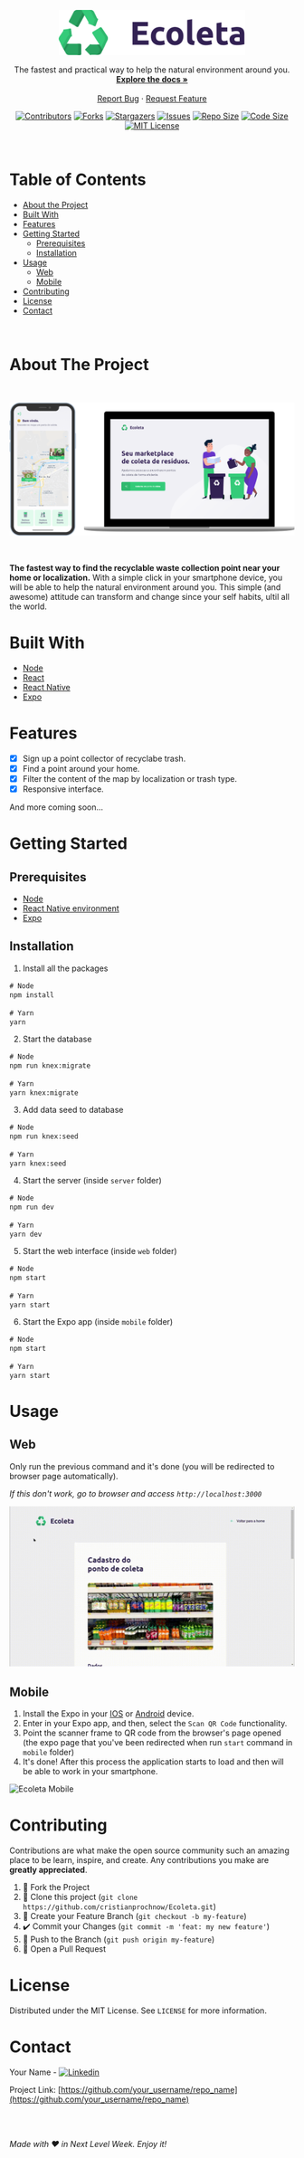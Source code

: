 <p align="center">
  <a href="https://github.com/cristianprochnow/Ecoleta">
    <img src="./.github/ecoleta.svg" alt="Ecoleta" height="80">
  </a>

  <p align="center">
    The fastest and practical way to help the natural environment around you.
    <br />
    <a href="https://github.com/cristianprochnow/Ecoleta"><strong>Explore the docs »</strong></a>
    <br />
    <br />
    <a href="https://github.com/cristianprochnow/Ecoleta/issues">Report Bug</a>
    ·
    <a href="https://github.com/cristianprochnow/Ecoleta/issues">Request Feature</a>
  </p>
</p>
<div align="center">

  [![Contributors][contributors-shield]][contributors-url]
  [![Forks][forks-shield]][forks-url]
  [![Stargazers][stars-shield]][stars-url]
  [![Issues][issues-shield]][issues-url]
  [![Repo Size][repo-size-shield]][repo-size-url]
  [![Code Size][code-size-shield]][code-size-url]
  [![MIT License][license-shield]][license-url]

</div>
<br />

<h1>Table of Contents</h1>

* [About the Project](#about-the-project)
* [Built With](#built-with)
* [Features](#features)
* [Getting Started](#getting-started)
  * [Prerequisites](#prerequisites)
  * [Installation](#installation)
* [Usage](#usage)
  * [Web](#web-usage)
  * [Mobile](#mobile-usage)
* [Contributing](#contributing)
* [License](#license)
* [Contact](#contact)

<br />

<h1 id="about-the-project">About The Project</h1>

<br />

<div align="center">

  [![Product Name Screen Shot][product-screenshot]](./.github/ecoleta.png)

</div>

<br />

**The fastest way to find the recyclable waste collection point near your home or localization.** With a simple click in your smartphone device, you will be able to help the natural environment around you. This simple (and awesome) attitude can transform and change since your self habits, ultil all the world.

<h1 id="built-with">Built With</h1>

* [Node](https://github.com/nodejs/node)
* [React](https://github.com/facebook/react)
* [React Native](https://github.com/facebook/react-native)
* [Expo](https://github.com/expo/expo)


<h1 id="features">Features</h1>

- [x] Sign up a point collector of recyclabe trash.
- [x] Find a point around your home.
- [x] Filter the content of the map by localization or trash type.
- [x] Responsive interface.

And more coming soon...


<h1 id="getting-started">Getting Started</h1>

<h2 id="prerequisites">Prerequisites</h2>

- [Node](https://nodejs.org/en/download/)
- [React Native environment](https://reactnative.dev/docs/environment-setup)
- [Expo](https://docs.expo.io/)

<h2 id="installation">Installation</h2>

1. Install all the packages
```shell
# Node
npm install

# Yarn
yarn
```

2. Start the database
```shell
# Node
npm run knex:migrate

# Yarn
yarn knex:migrate
```

3. Add data seed to database
```shell
# Node
npm run knex:seed

# Yarn
yarn knex:seed
```

4. Start the server (inside `server` folder)
```shell
# Node
npm run dev

# Yarn
yarn dev
```

5. Start the web interface (inside `web` folder)
```shell
# Node
npm start

# Yarn
yarn start
```

6. Start the Expo app (inside `mobile` folder)
```shell
# Node
npm start

# Yarn
yarn start
```


<h1 id="usage">Usage</h1>

<h2 id="web-usage">Web</h2>

Only run the previous command and it's done (you will be redirected to browser page automatically).

_If this don't work, go to browser and access `http://localhost:3000`_

<img src="./.github/ecoleta-demo.gif" alt="Ecoleta Web" />

<h2 id="mobile-usage">Mobile</h2>

1. Install the Expo in your [IOS](https://apps.apple.com/br/app/expo-client/id982107779) or [Android](https://play.google.com/store/apps/details?id=host.exp.exponent&hl=en) device.
2. Enter in your Expo app, and then, select the `Scan QR Code` functionality.
3. Point the scanner frame to QR code from the browser's page opened (the expo page that you've been redirected when run `start` command in `mobile` folder)
4. It's done! After this process the application starts to load and then will be able to work in your smartphone.

<img src="./.github/ecoleta-demo-mobile.gif" alt="Ecoleta Mobile" />

<br />

<h1 id="contributing">Contributing</h1>

Contributions are what make the open source community such an amazing place to be learn, inspire, and create. Any contributions you make are **greatly appreciated**.

1. 🍴 Fork the Project
2. 👯 Clone this project (`git clone https://github.com/cristianprochnow/Ecoleta.git`)
3. 🔀 Create your Feature Branch (`git checkout -b my-feature`)
4. ✔️ Commit your Changes (`git commit -m 'feat: my new feature'`)
5. 📌 Push to the Branch (`git push origin my-feature`)
6. 🔁 Open a Pull Request


<h1 id="license">License</h1>

Distributed under the MIT License. See `LICENSE` for more information.


<h1 id="contact">Contact</h1>

Your Name - [![Linkedin][linkedin-shield]][linkedin-url]

Project Link: [https://github.com/your_username/repo_name](https://github.com/your_username/repo_name)

<br />
<br />

_Made with &hearts; in Next Level Week. Enjoy it!_

<br />

[contributors-shield]: https://img.shields.io/github/contributors/cristianprochnow/Ecoleta.svg?style=flat
[contributors-url]: https://github.com/cristianprochnow/Ecoleta/graphs/contributors
[forks-shield]: https://img.shields.io/github/forks/cristianprochnow/Ecoleta.svg?style=flat
[forks-url]: https://github.com/cristianprochnow/Ecoleta/network/members
[stars-shield]: https://img.shields.io/github/stars/cristianprochnow/Ecoleta.svg?style=flat
[stars-url]: https://github.com/cristianprochnow/Ecoleta/stargazers
[issues-shield]: https://img.shields.io/github/issues/cristianprochnow/Ecoleta.svg?style=flat
[issues-url]: https://github.com/cristianprochnow/Ecoleta/issues
[license-shield]: https://img.shields.io/github/license/cristianprochnow/Ecoleta.svg?style=flat
[license-url]: https://github.com/cristianprochnow/Ecoleta/blob/master/LICENSE.txt
[repo-size-shield]: https://img.shields.io/github/repo-size/cristianprochnow/Ecoleta.svg?style=flat
[repo-size-url]: https://github.com/cristianprochnow/Ecoleta
[code-size-shield]: https://img.shields.io/github/languages/code-size/cristianprochnow/Ecoleta
[code-size-url]: https://github.com/cristianprochnow/Ecoleta
[linkedin-shield]: https://img.shields.io/badge/-LinkedIn-black.svg?style=flat&logo=linkedin&colorB=0077b4
[linkedin-url]: https://www.linkedin.com/in/cristianprochnow
[product-screenshot]: ./.github/ecoleta.png